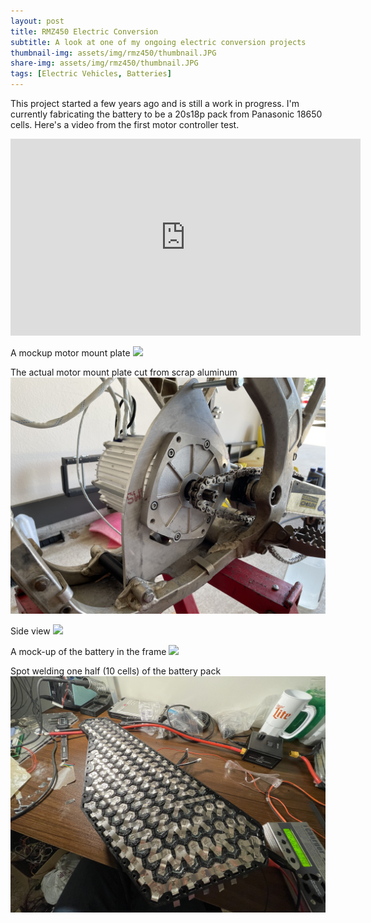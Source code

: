 ```yaml
---
layout: post
title: RMZ450 Electric Conversion
subtitle: A look at one of my ongoing electric conversion projects
thumbnail-img: assets/img/rmz450/thumbnail.JPG
share-img: assets/img/rmz450/thumbnail.JPG
tags: [Electric Vehicles, Batteries]
---
```


This project started a few years ago and is still a work in progress. I'm currently fabricating the battery to be a 20s18p pack from Panasonic 18650 cells. Here's a video from the first motor controller test.

<iframe width="560" height="315" src="https://www.youtube.com/embed/OCJou5CctBk" title="YouTube video player" frameborder="0" allow="accelerometer; autoplay; clipboard-write; encrypted-media; gyroscope; picture-in-picture; web-share" allowfullscreen></iframe>

A mockup motor mount plate
<img src="/assets/img/rmz450/IMG_0821.JPG" class="rounded mx-auto d-block my-2">

The actual motor mount plate cut from scrap aluminum
<img src="/assets/img/rmz450/IMG_0940.JPG" class="rounded mx-auto d-block my-2">

Side view
<img src="/assets/img/rmz450/IMG_1207.JPG" class="rounded mx-auto d-block my-2">

A mock-up of the battery in the frame
<img src="/assets/img/rmz450/IMG_1244.JPG" class="rounded mx-auto d-block my-2">

Spot welding one half (10 cells) of the battery pack
<img src="/assets/img/rmz450/IMG_2525.JPG" class="rounded mx-auto d-block my-2">